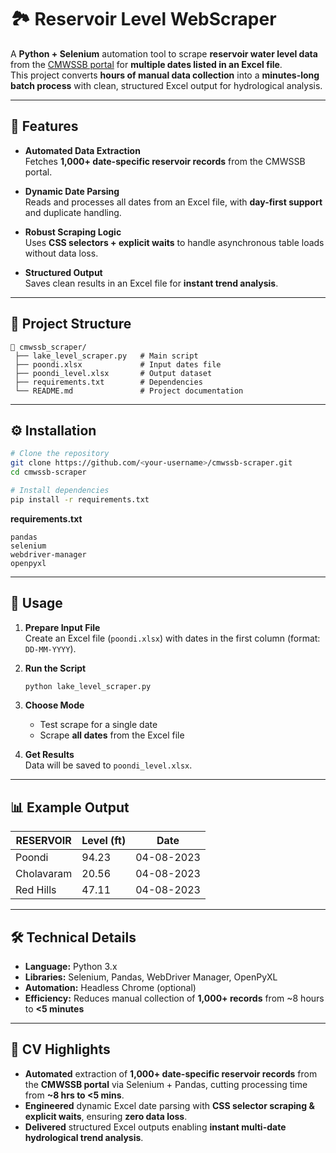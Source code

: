 # 🏞  Reservoir Level WebScraper

A **Python + Selenium** automation tool to scrape **reservoir water level data** from the [CMWSSB portal](https://cmwssb.tn.gov.in/lake-level) for **multiple dates listed in an Excel file**.  
This project converts **hours of manual data collection** into a **minutes-long batch process** with clean, structured Excel output for hydrological analysis.

---

## 📌 Features

- **Automated Data Extraction**  
  Fetches **1,000+ date-specific reservoir records** from the CMWSSB portal.  

- **Dynamic Date Parsing**  
  Reads and processes all dates from an Excel file, with **day-first support** and duplicate handling.  

- **Robust Scraping Logic**  
  Uses **CSS selectors + explicit waits** to handle asynchronous table loads without data loss.  

- **Structured Output**  
  Saves clean results in an Excel file for **instant trend analysis**.

---

## 📂 Project Structure

```
📁 cmwssb_scraper/
 ├── lake_level_scraper.py   # Main script
 ├── poondi.xlsx             # Input dates file
 ├── poondi_level.xlsx       # Output dataset
 ├── requirements.txt        # Dependencies
 └── README.md               # Project documentation
```

---

## ⚙️ Installation

```bash
# Clone the repository
git clone https://github.com/<your-username>/cmwssb-scraper.git
cd cmwssb-scraper

# Install dependencies
pip install -r requirements.txt
```

**requirements.txt**
```
pandas
selenium
webdriver-manager
openpyxl
```

---

## 🚀 Usage

1. **Prepare Input File**  
   Create an Excel file (`poondi.xlsx`) with dates in the first column (format: `DD-MM-YYYY`).

2. **Run the Script**
   ```bash
   python lake_level_scraper.py
   ```

3. **Choose Mode**  
   - Test scrape for a single date  
   - Scrape **all dates** from the Excel file  

4. **Get Results**  
   Data will be saved to `poondi_level.xlsx`.

---

## 📊 Example Output

| RESERVOIR | Level (ft) | Date       |
|-----------|------------|------------|
| Poondi    | 94.23      | 04-08-2023 |
| Cholavaram| 20.56      | 04-08-2023 |
| Red Hills | 47.11      | 04-08-2023 |

---

## 🛠 Technical Details

- **Language:** Python 3.x  
- **Libraries:** Selenium, Pandas, WebDriver Manager, OpenPyXL  
- **Automation:** Headless Chrome (optional)  
- **Efficiency:** Reduces manual collection of **1,000+ records** from ~8 hours to **<5 minutes**  

---

## 📄 CV Highlights

- **Automated** extraction of **1,000+ date-specific reservoir records** from the **CMWSSB portal** via Selenium + Pandas, cutting processing time from **~8 hrs to <5 mins**.  
- **Engineered** dynamic Excel date parsing with **CSS selector scraping & explicit waits**, ensuring **zero data loss**.  
- **Delivered** structured Excel outputs enabling **instant multi-date hydrological trend analysis**.  
